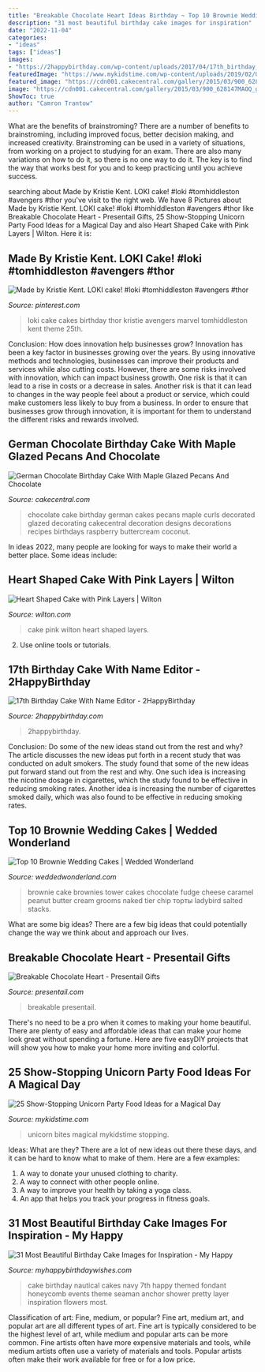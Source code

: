```yaml
---
title: "Breakable Chocolate Heart Ideas Birthday ~ Top 10 Brownie Wedding Cakes"
description: "31 most beautiful birthday cake images for inspiration"
date: "2022-11-04"
categories:
- "ideas"
tags: ["ideas"]
images:
- "https://2happybirthday.com/wp-content/uploads/2017/04/17th_birthday_cake_name.png"
featuredImage: "https://www.mykidstime.com/wp-content/uploads/2019/02/Unicorn-bites-Karas-Party-Ideas.jpeg"
featured_image: "https://cdn001.cakecentral.com/gallery/2015/03/900_628147MAOQ_german-chocolate-birthday-cake-with-maple-glazed-pecans-and-chocolate-curls.jpg"
image: "https://cdn001.cakecentral.com/gallery/2015/03/900_628147MAOQ_german-chocolate-birthday-cake-with-maple-glazed-pecans-and-chocolate-curls.jpg"
ShowToc: true
author: "Camron Trantow"
---
```



What are the benefits of brainstroming?
There are a number of benefits to brainstroming, including improved focus, better decision making, and increased creativity. Brainstroming can be used in a variety of situations, from working on a project to studying for an exam. There are also many variations on how to do it, so there is no one way to do it. The key is to find the way that works best for you and to keep practicing until you achieve success.

	

		
searching about Made by Kristie Kent. LOKI cake! #loki #tomhiddleston #avengers #thor you've visit to the right web. We have 8 Pictures about Made by Kristie Kent. LOKI cake! #loki #tomhiddleston #avengers #thor like Breakable Chocolate Heart - Presentail Gifts, 25 Show-Stopping Unicorn Party Food Ideas for a Magical Day and also Heart Shaped Cake with Pink Layers | Wilton. Here it is:
		
    
## Made By Kristie Kent. LOKI Cake! #loki #tomhiddleston #avengers #thor

<img loading=lazy src="https://s-media-cache-ak0.pinimg.com/736x/ba/2b/ec/ba2bec7bc4613252fc82fdbd4cc0f3dd.jpg" onerror="this.onerror=null;this.src='https://tse1.mm.bing.net/th?id=OIP.N86Vv8-IwO_3M-KXjt04sgHaJ4&amp;pid=15.1';" alt="Made by Kristie Kent. LOKI cake! #loki #tomhiddleston #avengers #thor">

_Source: pinterest.com_

>loki cake cakes birthday thor kristie avengers marvel tomhiddleston kent theme 25th. 

	

Conclusion: How does innovation help businesses grow?
Innovation has been a key factor in businesses growing over the years. By using innovative methods and technologies, businesses can improve their products and services while also cutting costs. However, there are some risks involved with innovation, which can impact business growth. One risk is that it can lead to a rise in costs or a decrease in sales. Another risk is that it can lead to changes in the way people feel about a product or service, which could make customers less likely to buy from a business. In order to ensure that businesses grow through innovation, it is important for them to understand the different risks and rewards involved.

    
## German Chocolate Birthday Cake With Maple Glazed Pecans And Chocolate

<img loading=lazy src="https://cdn001.cakecentral.com/gallery/2015/03/900_628147MAOQ_german-chocolate-birthday-cake-with-maple-glazed-pecans-and-chocolate-curls.jpg" onerror="this.onerror=null;this.src='https://tse3.mm.bing.net/th?id=OIP.yD-lDFRRSLH59xPrT196BQHaJ4&amp;pid=15.1';" alt="German Chocolate Birthday Cake With Maple Glazed Pecans And Chocolate">

_Source: cakecentral.com_

>chocolate cake birthday german cakes pecans maple curls decorated glazed decorating cakecentral decoration designs decorations recipes birthdays raspberry buttercream coconut. 

	

In ideas 2022, many people are looking for ways to make their world a better place. Some ideas include:

    
## Heart Shaped Cake With Pink Layers | Wilton

<img loading=lazy src="https://www.wilton.com/dw/image/v2/AAWA_PRD/on/demandware.static/-/Sites-wilton-project-master/default/dwab0169ae/images/project/WLPROJ-9107/HeEaLaFe_42691.jpg?sw=1000&amp;sh=1000&amp;sm=fit" onerror="this.onerror=null;this.src='https://tse2.mm.bing.net/th?id=OIP.71pKrTs0Wx9AugiyotdZ2QHaHa&amp;pid=15.1';" alt="Heart Shaped Cake with Pink Layers | Wilton">

_Source: wilton.com_

>cake pink wilton heart shaped layers. 

	

2. Use online tools or tutorials.

    
## 17th Birthday Cake With Name Editor - 2HappyBirthday

<img loading=lazy src="https://2happybirthday.com/wp-content/uploads/2017/04/17th_birthday_cake_name.png" onerror="this.onerror=null;this.src='https://tse1.mm.bing.net/th?id=OIP.aL-4CT7cXpb5zSJgivMt7QHaHa&amp;pid=15.1';" alt="17th Birthday Cake With Name Editor - 2HappyBirthday">

_Source: 2happybirthday.com_

>2happybirthday. 

	

Conclusion: Do some of the new ideas stand out from the rest and why?
The article discusses the new ideas put forth in a recent study that was conducted on adult smokers. The study found that some of the new ideas put forward stand out from the rest and why. One such idea is increasing the nicotine dosage in cigarettes, which the study found to be effective in reducing smoking rates. Another idea is increasing the number of cigarettes smoked daily, which was also found to be effective in reducing smoking rates.

    
## Top 10 Brownie Wedding Cakes | Wedded Wonderland

<img loading=lazy src="http://www.weddedwonderland.com/wp-content/uploads/2016/12/fudge-brownie-wedding-cake-683x1024.jpg" onerror="this.onerror=null;this.src='https://tse4.mm.bing.net/th?id=OIP.SECo6CA8ir2cmme4tM2BjgHaLG&amp;pid=15.1';" alt="Top 10 Brownie Wedding Cakes | Wedded Wonderland">

_Source: weddedwonderland.com_

>brownie cake brownies tower cakes chocolate fudge cheese caramel peanut butter cream grooms naked tier chip торты ladybird salted stacks. 

	

What are some big ideas?
There are a few big ideas that could potentially change the way we think about and approach our lives.

    
## Breakable Chocolate Heart - Presentail Gifts

<img loading=lazy src="https://presentail.com/wp-content/uploads/2021/02/Chocolatine-Website-Product4.jpg" onerror="this.onerror=null;this.src='https://tse3.mm.bing.net/th?id=OIP.nDwmOW9EHIQYRf7kzACVlwHaFS&amp;pid=15.1';" alt="Breakable Chocolate Heart - Presentail Gifts">

_Source: presentail.com_

>breakable presentail. 

	

There's no need to be a pro when it comes to making your home beautiful. There are plenty of easy and affordable ideas that can make your home look great without spending a fortune. Here are five easyDIY projects that will show you how to make your home more inviting and colorful.

    
## 25 Show-Stopping Unicorn Party Food Ideas For A Magical Day

<img loading=lazy src="https://www.mykidstime.com/wp-content/uploads/2019/02/Unicorn-bites-Karas-Party-Ideas.jpeg" onerror="this.onerror=null;this.src='https://tse2.mm.bing.net/th?id=OIP.zQhZzNHzTITpkoTj8u1-pgHaEp&amp;pid=15.1';" alt="25 Show-Stopping Unicorn Party Food Ideas for a Magical Day">

_Source: mykidstime.com_

>unicorn bites magical mykidstime stopping. 

	

Ideas: What are they?
There are a lot of new ideas out there these days, and it can be hard to know what to make of them. Here are a few examples:
1. A way to donate your unused clothing to charity.
2. A way to connect with other people online.
3. A way to improve your health by taking a yoga class.
4. An app that helps you track your progress in fitness goals.

    
## 31 Most Beautiful Birthday Cake Images For Inspiration - My Happy

<img loading=lazy src="https://www.myhappybirthdaywishes.com/wp-content/uploads/2016/01/navy-birthday-cake-images.jpg" onerror="this.onerror=null;this.src='https://tse4.mm.bing.net/th?id=OIP.I3RcIkt6ippY_lC7OCs7TwHaLH&amp;pid=15.1';" alt="31 Most Beautiful Birthday Cake Images for Inspiration - My Happy">

_Source: myhappybirthdaywishes.com_

>cake birthday nautical cakes navy 7th happy themed fondant honeycomb events theme seaman anchor shower pretty layer inspiration flowers most. 

	

Classification of art: Fine, medium, or popular?
Fine art, medium art, and popular art are all different types of art. Fine art is typically considered to be the highest level of art, while medium and popular arts can be more common. Fine artists often have more expensive materials and tools, while medium artists often use a variety of materials and tools. Popular artists often make their work available for free or for a low price.

